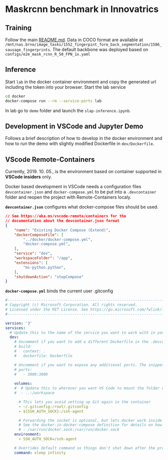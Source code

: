 # Maskrcnn benchmark in Innovatrics

## Training

Follow the main [README.md](../README.md).
Data in COCO format are available at `/mnt/nas.brno/image_tasks/1552_fingerpint_fore_back_segmentation/1586_sausage_fingerprints`.
The default backbone was deployed based on `configs/e2e_mask_rcnn_R_50_FPN_1x.yaml`



## Inference

Start `lab` in the docker container environment and copy the generated url including the token into your browser.
Start the lab service

~~~bash
cd docker
docker-compose run --rm --service-ports lab
~~~

In lab go to `demo` folder and launch the `slap-inference.ipynb`.


## Development in VSCode and Jupyter Demo

Follows a brief description of how to develop in the docker environment and how to run the demo with slightly modified Dockerfile in `dev/Dockerfile`.

## VScode Remote-Containers

Currently, 2019. 10. 05., is the environment based on container supported in **VSCode insiders** only.

Docker based development in VSCode needs a configuration files `devcontainer.json` and `docker-compose.yml` to be put into a `.devcontainer` folder and reopen the project with Remote-Containers localy.

**`devcontainer.json`** configures what docker-compose files should be used.

~~~json
// See https://aka.ms/vscode-remote/containers for the
// documentation about the devcontainer.json format
{
	"name": "Existing Docker Compose (Extend)",
	"dockerComposeFile": [
		"../docker/docker-compose.yml",
		"docker-compose.yml",
	],
	"service": "dev",
	"workspaceFolder": "/app",
	"extensions": [
		"ms-python.python",
	],
	"shutdownAction": "stopCompose"
}
~~~

**`docker-compose.yml`** binds the current user .gitconfig

~~~yaml
#-------------------------------------------------------------------------------------------------------------
# Copyright (c) Microsoft Corporation. All rights reserved.
# Licensed under the MIT License. See https://go.microsoft.com/fwlink/?linkid=2090316 for license information.
#-------------------------------------------------------------------------------------------------------------

version: '3'
services:
  # Update this to the name of the service you want to work with in your docker-compose.yml file
  dev:
    # Uncomment if you want to add a different Dockerfile in the .devcontainer folder
    # build:
    #   context: .
    #   dockerfile: Dockerfile

    # Uncomment if you want to expose any additional ports. The snippet below exposes port 3000.
    # ports:
    #   - 3000:3000
    
    volumes:
    #  # Update this to wherever you want VS Code to mount the folder of your project
    #  - ..:/workspace

      # This lets you avoid setting up Git again in the container
      - ~/.gitconfig:/root/.gitconfig
      - ${SSH_AUTH_SOCK}:/ssh-agent

      # Forwarding the socket is optional, but lets docker work inside the container if you install the Docker CLI.
      # See the docker-in-docker-compose definition for details on how to install it.
      # - /var/run/docker.sock:/var/run/docker.sock 
    environment:
      - SSH_AUTH_SOCK=/ssh-agent

    # Overrides default command so things don't shut down after the process ends - useful for debugging
    command: sleep infinity 
~~~

